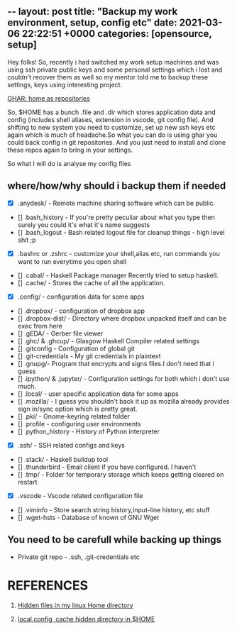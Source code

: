 --
layout: post
title:  "Backup my work environment, setup, config etc"
date:   2021-03-06 22:22:51 +0000
categories: [opensource, setup]
---

Hey folks!
So, recently i had  switched my work setup machines and was using ssh private
public keys and some personal settings which i lost and couldn't recover them 
as well so my mentor told me to backup these settings, keys using interesting 
project.

[GHAR: home as repositories](https://github.com/philips/ghar)


So, $HOME has a bunch .file and .dir which stores application data and config 
(includes shell aliases, extension in vscode, git config file). And shifting 
to new system you need to customize, set up new ssh keys etc again which is 
much of headache.So what you can do is using ghar you could back config in git
repositories. And you just need to install and clone these repos again to bring
in your settings.

So what I will do is analyse my config files

## where/how/why should i backup them if needed

- [x] .anydesk/ - Remote machine sharing software which can be public.
- [] .bash_history - If you're pretty peculiar about what you type then surely you could it's what it's name suggests 
- [] .bash_logout - Bash related logout file for cleanup things - high level shit ;p
- [x] .bashrc or .zshrc - customize your shell,alias etc, run commands you want to run everytime you open shell
- [] .cabal/ - Haskell Package manager Recently tried to setup haskell.
- [] .cache/ - Stores the cache of all the application.
- [x] .config/ - configuration data for some apps
- [] .dropbox/ - configuration of dropbox app	
- [] .dropbox-dist/ - Directory where dropbox unpacked itself and can be exec from here
- [] .gEDA/ - Gerber file viewer
- [] .ghc/ & .ghcup/ - Glasgow Haskell Compiler related settings
- [] .gitconfig -  Configuration of global git
- [] .git-credentials - My git credentials in plaintext	
- [] .gnupg/- Program that encrypts and signs files.I don't need that i guess
- [] .ipython/ & .jupyter/ - Configuration settings for both which i don't use much.	
- [] .local/ - user specific application data for some apps
- [] .mozilla/ - I guess you shouldn't back it up as mozilla already provides sign in/sync option which is pretty great.
- [] .pki/ - Gnome-keyring related folder
- [] .profile - configuring user environments 
- [] .python_history - History of Python interpreter
- [x] .ssh/ - SSH related configs and keys
- [] .stack/ - Haskell buildup tool 
- [] .thunderbird - Email client if you have configured. I haven't
- [] .tmp/ -  Folder for temporary storage which keeps getting cleared on restart
- [x] .vscode - Vscode related configuration file 
- [] .viminfo - Store search string history,input-line history, etc stuff
- [] .wget-hsts - Database of known of GNU Wget


## You need to be carefull while backing up things

* Private git repo - .ssh, .git-credentials etc
    
# REFERENCES


1. [Hidden files in my linux Home directory](https://www.maketecheasier.com/hidden-files-linux-home-directory/)

2. [local,config, cache hidden directory in $HOME ](https://askubuntu.com/questions/14535/whats-the-local-folder-for-in-my-home-directory)
